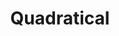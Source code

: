 ---
title: Quadratical
direct_url: http://projects.calebevans.me/quadratical/
categories: math
short_description: Solve any quadratic equation without fear of radicals or imaginary numbers
---